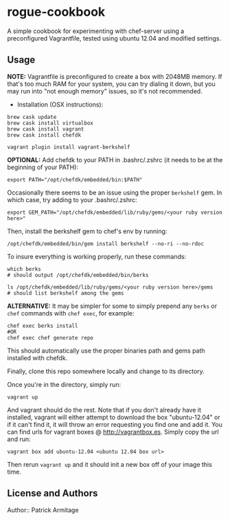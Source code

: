 # rogue-cookbook

A simple cookbook for experimenting with chef-server using a preconfigured
Vagrantfile, tested using ubuntu 12.04 and modified settings.

<!-- ## Supported Platforms

TODO: List your supported platforms.

## Attributes

<table>
  <tr>
    <th>Key</th>
    <th>Type</th>
    <th>Description</th>
    <th>Default</th>
  </tr>
  <tr>
    <td><tt>['rogue']['bacon']</tt></td>
    <td>Boolean</td>
    <td>whether to include bacon</td>
    <td><tt>true</tt></td>
  </tr>
</table> -->

## Usage

**NOTE:**
Vagrantfile is preconfigured to create a box with 2048MB memory.
If that's too much RAM for your system, you can try dialing it down, but
you may run into "not enough memory" issues, so it's not recommended.

* Installation (OSX instructions):
```
brew cask update
brew cask install virtualbox
brew cask install vagrant
brew cask install chefdk

vagrant plugin install vagrant-berkshelf
```

**OPTIONAL:**
Add chefdk to your PATH in .bashrc/.zshrc (it needs to be at
the beginning of your PATH):
```
export PATH="/opt/chefdk/embedded/bin:$PATH"
```

Occasionally there seems to be an issue using the proper `berkshelf` gem.
In which case, try adding to your .bashrc/.zshrc:
```
export GEM_PATH="/opt/chefdk/embedded/lib/ruby/gems/<your ruby version here>"
```
Then, install the berkshelf gem to chef's env by running:
```
/opt/chefdk/embedded/bin/gem install berkshelf --no-ri --no-rdoc
```
To insure everything is working properly, run these commands:
```
which berks
# should output /opt/chefdk/embedded/bin/berks

ls /opt/chefdk/embedded/lib/ruby/gems/<your ruby version here>/gems
# should list berkshelf among the gems
```

**ALTERNATIVE:**
It may be simpler for some to simply prepend any `berks` or `chef` commands with
`chef exec`, for example:
```
chef exec berks install
#OR
chef exec chef generate repo
```
This should automatically use the proper binaries path and gems path installed
with chefdk.

Finally, clone this repo somewhere locally and change to its directory.

Once you're in the directory, simply run:
```
vagrant up
```
And vagrant should do the rest.  Note that if you don't already have it installed,
vagrant will either attempt to download the box "ubuntu-12.04" or if it can't
find it, it will throw an error requesting you find one and add it.  You can find
urls for vagrant boxes @ http://vagrantbox.es.  Simply copy the url and run:
```
vagrant box add ubuntu-12.04 <ubuntu 12.04 box url>
```
Then rerun `vagrant up` and it should init a new box off of your image this time.

<!-- If the process terminates successfully, you're
ready to ssh in and configure your server.  Run:
```
vagrant ssh
```

Now that you're logged in, you need to install opscode-manage and configure your
new server.

vagrant@<your_hostname>:~$ sudo -->


## License and Authors

Author:: Patrick Armitage
